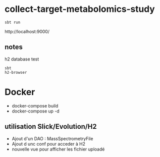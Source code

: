 # collect-target-metabolomics-study

```shell
sbt run 
``` 

http://localhost:9000/

## notes

h2 database test

```shell
sbt
h2-browser
```

# Docker

- docker-compose build
- docker-compose up -d

## utilisation Slick/Evolution/H2
- Ajout d'un DAO : MassSpectrometryFile
- Ajout d unc conf pour acceder à H2
- nouvelle vue pour afficher les fichier uploadé